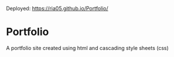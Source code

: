 Deployed: https://ria05.github.io/Portfolio/
# Portfolio
A portfolio site created using html and cascading style sheets (css)
